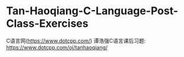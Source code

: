 # Tan-Haoqiang-C-Language-Post-Class-Exercises
C语言网(https://www.dotcpp.com/)
谭浩强C语言课后习题: https://www.dotcpp.com/oj/tanhaoqiang/
